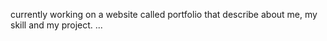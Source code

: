 currently working on a website called portfolio that describe about me, my skill and my project.
...
